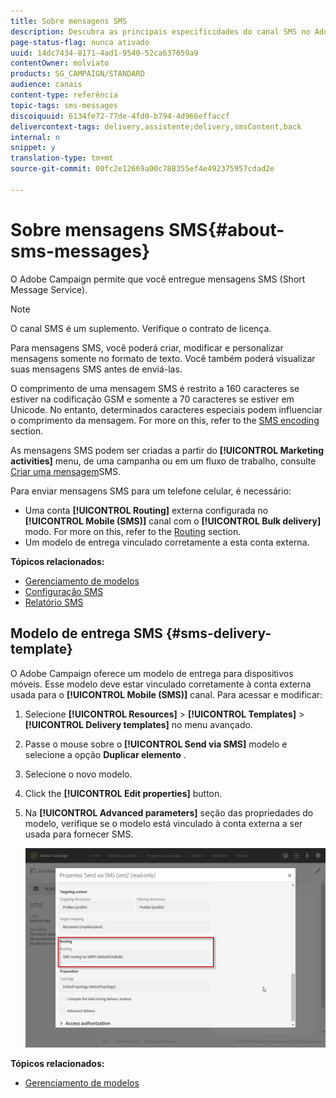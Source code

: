 ```yaml
---
title: Sobre mensagens SMS
description: Descubra as principais especificidades do canal SMS no Adobe Campaign.
page-status-flag: nunca ativado
uuid: 14dc7434-8171-4ad1-9540-52ca637659a9
contentOwner: molviato
products: SG_CAMPAIGN/STANDARD
audience: canais
content-type: referência
topic-tags: sms-messages
discoiquuid: 6134fe72-77de-4fd0-b794-4d966effaccf
delivercontext-tags: delivery,assistente;delivery,smsContent,back
internal: n
snippet: y
translation-type: tm+mt
source-git-commit: 00fc2e12669a00c788355ef4e492375957cdad2e

---
```



# Sobre mensagens SMS{#about-sms-messages}

O Adobe Campaign permite que você entregue mensagens SMS (Short Message Service).

>[!NOTE]
>
>O canal SMS é um suplemento. Verifique o contrato de licença.

Para mensagens SMS, você poderá criar, modificar e personalizar mensagens somente no formato de texto. Você também poderá visualizar suas mensagens SMS antes de enviá-las.

O comprimento de uma mensagem SMS é restrito a 160 caracteres se estiver na codificação GSM e somente a 70 caracteres se estiver em Unicode. No entanto, determinados caracteres especiais podem influenciar o comprimento da mensagem. For more on this, refer to the [SMS encoding](../../administration/using/configuring-sms-channel.md#sms-encoding--length-and-transliteration) section.

As mensagens SMS podem ser criadas a partir do **[!UICONTROL Marketing activities]** menu, de uma campanha ou em um fluxo de trabalho, consulte [Criar uma mensagem](../../channels/using/creating-an-sms-message.md)SMS.

Para enviar mensagens SMS para um telefone celular, é necessário:

* Uma conta **[!UICONTROL Routing]** externa configurada no **[!UICONTROL Mobile (SMS)]** canal com o **[!UICONTROL Bulk delivery]** modo. For more on this, refer to the [Routing](../../administration/using/configuring-sms-channel.md#defining-an-sms-routing) section.
* Um modelo de entrega vinculado corretamente a esta conta externa.

**Tópicos relacionados:**

* [Gerenciamento de modelos](../../start/using/about-templates.md)
* [Configuração SMS](../../administration/using/configuring-sms-channel.md#defining-an-sms-routing)
* [Relatório SMS](../../reporting/using/sms-report.md)

## Modelo de entrega SMS {#sms-delivery-template}

O Adobe Campaign oferece um modelo de entrega para dispositivos móveis. Esse modelo deve estar vinculado corretamente à conta externa usada para o **[!UICONTROL Mobile (SMS)]** canal. Para acessar e modificar:

1. Selecione **[!UICONTROL Resources]** &gt; **[!UICONTROL Templates]** &gt; **[!UICONTROL Delivery templates]** no menu avançado.
1. Passe o mouse sobre o **[!UICONTROL Send via SMS]** modelo e selecione a opção **Duplicar elemento** .
1. Selecione o novo modelo.
1. Click the **[!UICONTROL Edit properties]** button.
1. Na **[!UICONTROL Advanced parameters]** seção das propriedades do modelo, verifique se o modelo está vinculado à conta externa a ser usada para fornecer SMS.

   ![](assets/sms_template.png)

**Tópicos relacionados:**

* [Gerenciamento de modelos](../../start/using/about-templates.md)


